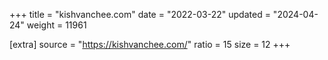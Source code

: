+++
title = "kishvanchee.com"
date = "2022-03-22"
updated = "2024-04-24"
weight = 11961

[extra]
source = "https://kishvanchee.com/"
ratio = 15
size = 12
+++
